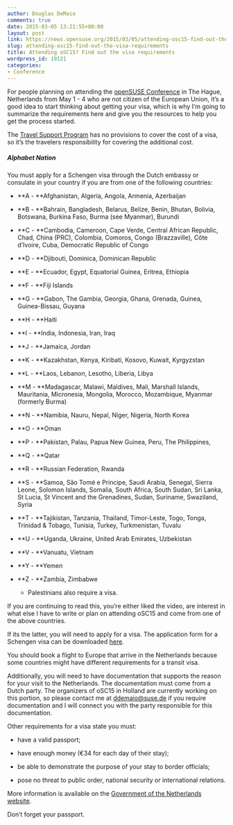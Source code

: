```yaml
---
author: Douglas DeMaio
comments: true
date: 2015-03-05 13:21:55+00:00
layout: post
link: https://news.opensuse.org/2015/03/05/attending-osc15-find-out-the-visa-requirements/
slug: attending-osc15-find-out-the-visa-requirements
title: Attending oSC15? Find out the visa requirements
wordpress_id: 19121
categories:
- Conference
---
```




For people planning on attending the [openSUSE Conference](https://events.opensuse.org/conference/osc15) in The Hague, Netherlands from May 1 - 4 who are not citizen of the European Union, it’s a good idea to start thinking about getting your visa, which is why I’m going to summarize the requirements here and give you the resources to help you get the process started.

The [Travel Support Program](https://en.opensuse.org/openSUSE:Travel_Support_Program) has no provisions to cover the cost of a visa, so it’s the travelers responsibility for covering the additional cost.


##### Alphabet Nation


You must apply for a Schengen visa through the Dutch embassy or consulate in your country if you are from one of the following countries:<!-- more -->



 	
  * **A - **Afghanistan, Algeria, Angola, Armenia, Azerbaijan

 	
  * **B - **Bahrain, Bangladesh, Belarus, Belize, Benin, Bhutan, Bolivia, Botswana, Burkina Faso, Burma (see Myanmar), Burundi

 	
  * **C - **Cambodia, Cameroon, Cape Verde, Central African Republic, Chad, China (PRC), Colombia, Comoros, Congo (Brazzaville), Côte d’Ivoire, Cuba, Democratic Republic of Congo

 	
  * **D - **Djibouti, Dominica, Dominican Republic

 	
  * **E - **Ecuador, Egypt, Equatorial Guinea, Eritrea, Ethiopia

 	
  * **F - **Fiji Islands

 	
  * **G - **Gabon, The Gambia, Georgia, Ghana, Grenada, Guinea, Guinea-Bissau, Guyana

 	
  * **H - **Haiti

 	
  * **I - **India, Indonesia, Iran, Iraq

 	
  * **J - **Jamaica, Jordan

 	
  * **K - **Kazakhstan, Kenya, Kiribati, Kosovo, Kuwait, Kyrgyzstan

 	
  * **L - **Laos, Lebanon, Lesotho, Liberia, Libya

 	
  * **M - **Madagascar, Malawi, Maldives, Mali, Marshall Islands, Mauritania, Micronesia, Mongolia, Morocco, Mozambique, Myanmar (formerly Burma)

 	
  * **N - **Namibia, Nauru, Nepal, Niger, Nigeria, North Korea

 	
  * **O - **Oman

 	
  * **P - **Pakistan, Palau, Papua New Guinea, Peru, The Philippines,

 	
  * **Q - **Qatar

 	
  * **R - **Russian Federation, Rwanda

 	
  * **S - **Samoa, São Tomé e Principe, Saudi Arabia, Senegal, Sierra Leone, Solomon Islands, Somalia, South Africa, South Sudan, Sri Lanka, St Lucia, St Vincent and the Grenadines, Sudan, Suriname, Swaziland, Syria

 	
  * **T - **Tajikistan, Tanzania, Thailand, Timor-Leste, Togo, Tonga, Trinidad & Tobago, Tunisia, Turkey, Turkmenistan, Tuvalu

 	
  * **U - **Uganda, Ukraine, United Arab Emirates, Uzbekistan

 	
  * **V - **Vanuatu, Vietnam

 	
  * **Y - **Yemen

 	
  * **Z - **Zambia, Zimbabwe

 	
    * Palestinians also require a visa.





If you are continuing to read this, you’re either liked the video, are interest in what else I have to write or plan on attending oSC15 and come from one of the above countries.

If its the latter, you will need to apply for a visa. The application form for a Schengen visa can be downloaded [here](http://www.government.nl/files/documents-and-publications/forms/2013/02/22/schengen-visa-application-form/schengen-visa-application-form.pdf).

You should book a flight to Europe that arrive in the Netherlands because some countries might have different requirements for a transit visa.

Additionally, you will need to have documentation that supports the reason for your visit to the Netherlands. The documentation must come from a Dutch party. The organizers of oSC15 in Holland are currently working on this portion, so please contact me at [ddemaio@suse.de](mailto:ddemaio@suse.de) if you require documentation and I will connect you with the party responsible for this documentation.

Other requirements for a visa state you must:



 	
  * have a valid passport;

 	
  * have enough money (€34 for each day of their stay);

 	
  * be able to demonstrate the purpose of your stay to border officials;

 	
  * pose no threat to public order, national security or international relations.


More information is available on the [Government of the Netherlands website](https://visaguide.world/europe/netherlands-visa/requirements/).

Don’t forget your passport.


